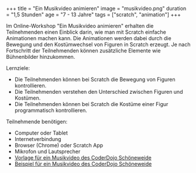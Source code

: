 +++
title = "Ein Musikvideo animieren"
image = "musikvideo.png"
duration = "1,5 Stunden"
age = "7 - 13 Jahre"
tags = ["scratch", "animation"]
+++

Im Online-Workshop "Ein Musikvideo animieren" erhalten die Teilnehmenden einen Einblick darin, 
wie man mit Scratch einfache Animationen machen kann. 
Die Animationen werden dabei durch die Bewegung und den Kostümwechsel von Figuren in Scratch erzeugt. 
Je nach Fortschritt der Teilnehmenden können zusätzliche Elemente wie Bühnenbilder hinzukommen.

Lernziele:
* Die Teilnehmenden können bei Scratch die Bewegung von Figuren kontrollieren.
* Die Teilnehmenden verstehen den Unterschied zwischen Figuren und Kostümen.
* Die Teilnehmenden können bei Scratch die Kostüme einer Figur programmatisch kontrollieren.

Teilnehmende benötigen:
* Computer oder Tablet
* Internetverbindung
* Browser (Chrome) oder Scratch App
* Mikrofon und Lautsprecher
* [Vorlage für ein Musikvideo des CoderDojo Schöneweide](https://scratch.mit.edu/projects/455688484/)
* [Beispiel für ein Musikvideo des CoderDojo Schöneweide](https://scratch.mit.edu/projects/108609859/)